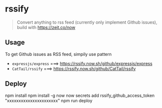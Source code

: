 # rssify
> Convert anything to rss feed (currently only implement Github issues), build with https://zeit.co/now

## Usage

To get Github issues as RSS feed, simpily use pattern

* `expressjs/express` ===> https://rssify.now.sh/github/expressjs/express
* `CatTail/rssify` ===> https://rssify.now.sh/github/CatTail/rssify

## Deploy

  npm install
  npm install -g now
  now secrets add rssify_github_access_token "xxxxxxxxxxxxxxxxxxxxxx"
  npm run deploy
